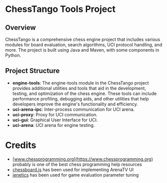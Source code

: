 # ChessTango Tools Project

## Overview
ChessTango is a comprehensive chess engine project that includes various modules for board evaluation, search algorithms, UCI protocol handling, and more. The project is built using Java and Maven, with some components in Python.

## Project Structure
- **engine-tools**: The engine-tools module in the ChessTango project provides additional utilities and tools that aid in the development, testing, and optimization of the chess engine. These tools can include performance profiling, debugging aids, and other utilities that help developers improve the engine's functionality and efficiency.
- **uci-arena-ipc**: Inter-process communication for UCI arena.
- **uci-proxy**: Proxy for UCI communication.
- **uci-gui**: Graphical User Interface for UCI.
- **uci-arena**: UCI arena for engine testing.

# Credits
- [www.chessprogramming.org](https://www.chessprogramming.org) probably is one of the best chess programming help resources
- [chessboard.js](https://chessboardjs.com) has been used for implementing ArenaTV UI
- [jenetics](https://jenetics.io) has been used for game evaluation parameter tuning

